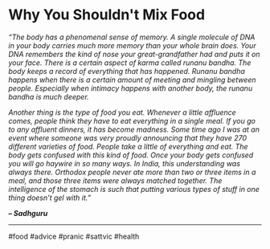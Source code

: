 # Why You Shouldn't Mix Food

*“The body has a phenomenal sense of memory. A single molecule of DNA in your body carries much more memory than your whole brain does. Your DNA remembers the kind of nose your great-grandfather had and puts it on your face. There is a certain aspect of karma called runanu bandha. The body keeps a record of everything that has happened. Runanu bandha happens when there is a certain amount of meeting and mingling between people. Especially when intimacy happens with another body, the runanu bandha is much deeper.*

*Another thing is the type of food you eat. Whenever a little affluence comes, people think they have to eat everything in a single meal. If you go to any affluent dinners, it has become madness. Some time ago I was at an event where someone was very proudly announcing that they have 270 different varieties of food. People take a little of everything and eat. The body gets confused with this kind of food. Once your body gets confused you will go haywire in so many ways. In India, this understanding was always there. Orthodox people never ate more than two or three items in a meal, and those three items were always matched together. The intelligence of the stomach is such that putting various types of stuff in one thing doesn’t gel with it.”*

***– Sadhguru***

---

#food #advice #pranic #sattvic #health